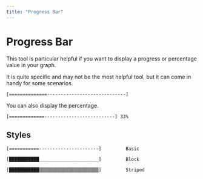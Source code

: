 ```yaml
---
title: "Progress Bar"
---
```


# Progress Bar

This tool is particular helpful if you want to display a progress or percentage value in your graph.

It is quite specific and may not be the most helpful tool, but it can come in handy for some scenarios.

```text
[==============-----------------------------]
```

You can also display the percentage.

```text
[=============--------------------------] 33%
```

## Styles

```text
[===========----------------------]         Basic
```
```text
[███████████______________________]         Block
```
```text
[███████████▒▒▒▒▒▒▒▒▒▒▒▒▒▒▒▒▒▒▒▒▒▒]         Striped
```
